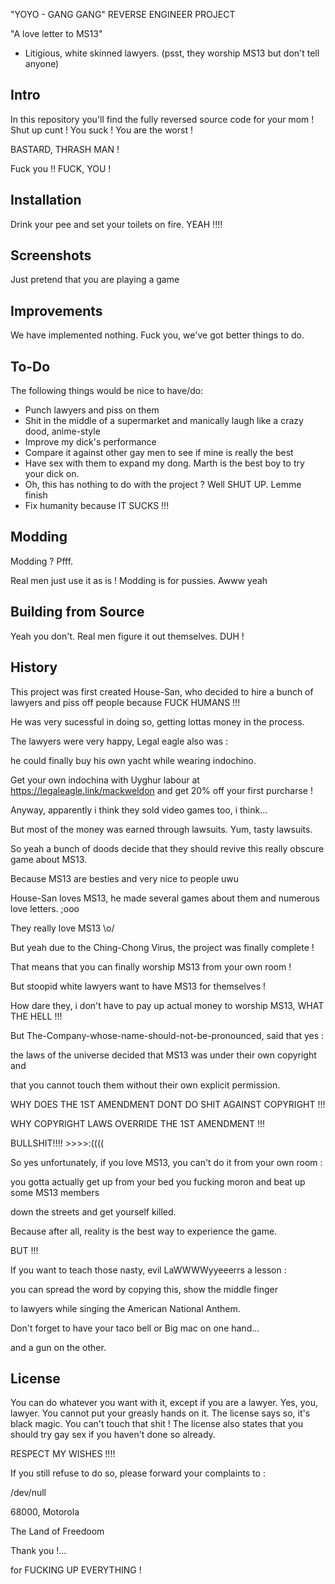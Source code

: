"YOYO - GANG GANG" REVERSE ENGINEER PROJECT

"A love letter to MS13"
- Litigious, white skinned lawyers. (psst, they worship MS13 but don't tell anyone)

## Intro

In this repository you'll find the fully reversed source code for your mom !
Shut up cunt ! You suck !
You are the worst !

BASTARD, THRASH MAN !

Fuck you !! FUCK, YOU !

## Installation

Drink your pee and set your toilets on fire. YEAH !!!!

## Screenshots

Just pretend that you are playing a game

## Improvements

We have implemented nothing.
Fuck you, we've got better things to do.

## To-Do

The following things would be nice to have/do:

* Punch lawyers and piss on them
* Shit in the middle of a supermarket and manically laugh like a crazy dood, anime-style
* Improve my dick's performance
* Compare it against other gay men to see if mine is really the best
* Have sex with them to expand my dong. Marth is the best boy to try your dick on.
* Oh, this has nothing to do with the project ? Well SHUT UP. Lemme finish
* Fix humanity because IT SUCKS !!!

## Modding

Modding ? Pfff.

Real men just use it as is ! Modding is for pussies. Awww yeah


## Building from Source  

Yeah you don't. Real men figure it out themselves. DUH !

## History

This project was first created House-San, who decided to hire a bunch of lawyers and piss off people because FUCK HUMANS !!!

He was very sucessful in doing so, getting lottas money in the process.

The lawyers were very happy, Legal eagle also was :

he could finally buy his own yacht while wearing indochino.


Get your own indochina with Uyghur labour at https://legaleagle.link/mackweldon and get 20% off your first purcharse !


Anyway, apparently i think they sold video games too, i think...

But most of the money was earned through lawsuits. Yum, tasty lawsuits.

So yeah a bunch of doods decide that they should revive this really obscure game about MS13.

Because MS13 are besties and very nice to people uwu

House-San loves MS13, he made several games about them and numerous love letters. ;ooo

They really love MS13 \o/

But yeah due to the Ching-Chong Virus, the project was finally complete !

That means that you can finally worship MS13 from your own room !

But stoopid white lawyers want to have MS13 for themselves !

How dare they, i don't have to pay up actual money to worship MS13, WHAT THE HELL !!!

But The-Company-whose-name-should-not-be-pronounced, said that yes :

the laws of the universe decided that MS13 was under their own copyright and 

that you cannot touch them without their own explicit permission.

WHY DOES THE 1ST AMENDMENT DONT DO SHIT AGAINST COPYRIGHT !!!

WHY COPYRIGHT LAWS OVERRIDE THE 1ST AMENDMENT !!!

BULLSHIT!!!! >>>>:((((

So yes unfortunately, if you love MS13, you can't do it from your own room :

you gotta actually get up from your bed you fucking moron and beat up some MS13 members

down the streets and get yourself killed.

Because after all, reality is the best way to experience the game.


BUT !!!

If you want to teach those nasty, evil LaWWWWyyeeerrs a lesson :

you can spread the word by copying this, show the middle finger

to lawyers while singing the American National Anthem.


Don't forget to have your taco bell or Big mac on one hand...

and a gun on the other.

## License

You can do whatever you want with it, except if you are a lawyer.
Yes, you, lawyer. You cannot put your greasly hands on it.
The license says so, it's black magic. You can't touch that shit !
The license also states that you should try gay sex if you haven't done so already.

RESPECT MY WISHES !!!!

If you still refuse to do so, please forward your complaints to :

/dev/null

68000, Motorola

The Land of Freedoom


Thank you !...

for FUCKING UP EVERYTHING !
